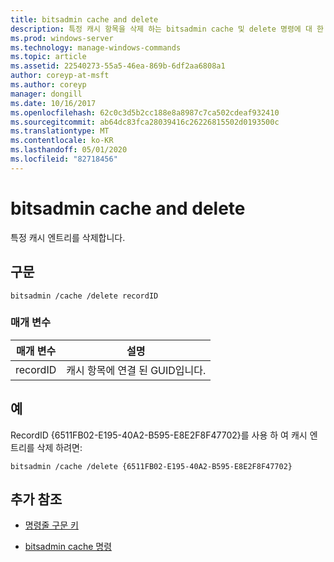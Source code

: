```yaml
---
title: bitsadmin cache and delete
description: 특정 캐시 항목을 삭제 하는 bitsadmin cache 및 delete 명령에 대 한 참조 항목입니다.
ms.prod: windows-server
ms.technology: manage-windows-commands
ms.topic: article
ms.assetid: 22540273-55a5-46ea-869b-6df2aa6808a1
author: coreyp-at-msft
ms.author: coreyp
manager: dongill
ms.date: 10/16/2017
ms.openlocfilehash: 62c0c3d5b2cc188e8a8987c7ca502cdeaf932410
ms.sourcegitcommit: ab64dc83fca28039416c26226815502d0193500c
ms.translationtype: MT
ms.contentlocale: ko-KR
ms.lasthandoff: 05/01/2020
ms.locfileid: "82718456"
---
```

# <a name="bitsadmin-cache-and-delete"></a>bitsadmin cache and delete

특정 캐시 엔트리를 삭제합니다.

## <a name="syntax"></a>구문

```
bitsadmin /cache /delete recordID
```

### <a name="parameters"></a>매개 변수

| 매개 변수 | 설명 |
| -------------- | -------------- |
| recordID | 캐시 항목에 연결 된 GUID입니다. |

## <a name="examples"></a>예

RecordID {6511FB02-E195-40A2-B595-E8E2F8F47702}를 사용 하 여 캐시 엔트리를 삭제 하려면:

```
bitsadmin /cache /delete {6511FB02-E195-40A2-B595-E8E2F8F47702}
```

## <a name="additional-references"></a>추가 참조

- [명령줄 구문 키](command-line-syntax-key.md)

- [bitsadmin cache 명령](bitsadmin-cache.md)
